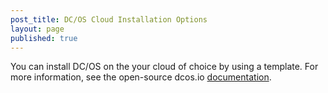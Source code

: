 ```yaml
---
post_title: DC/OS Cloud Installation Options
layout: page
published: true
---
```


You can install DC/OS on the your cloud of choice by using a template. For more information, see the open-source dcos.io [documentation](https://dcos.io/docs/latest/administration/installing/cloud/).